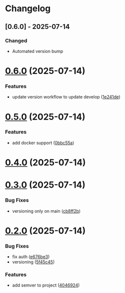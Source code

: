 # Changelog

## [0.6.0] - 2025-07-14

### Changed
- Automated version bump
# [0.6.0](https://github.com/denisdotdev/careertrack/compare/v0.5.0...v0.6.0) (2025-07-14)


### Features

* update version workflow to update develop ([1e241de](https://github.com/denisdotdev/careertrack/commit/1e241de57b11629201bd05ae1e796531686ef7c5))



# [0.5.0](https://github.com/denisdotdev/careertrack/compare/v0.4.0...v0.5.0) (2025-07-14)


### Features

* add docker support ([0bbc55a](https://github.com/denisdotdev/careertrack/commit/0bbc55ae9b78245a934faeffb6c443b467daf802))



# [0.4.0](https://github.com/denisdotdev/careertrack/compare/v0.3.0...v0.4.0) (2025-07-14)



# [0.3.0](https://github.com/denisdotdev/careertrack/compare/v0.2.0...v0.3.0) (2025-07-14)


### Bug Fixes

* versioning only on main ([cb8ff2b](https://github.com/denisdotdev/careertrack/commit/cb8ff2bc06ee814fc1974111da84fe5ef70b10b2))



# [0.2.0](https://github.com/denisdotdev/careertrack/compare/4046924d19fea63bd81f2390c1e6ff5b44ef8912...v0.2.0) (2025-07-14)


### Bug Fixes

* fix auth ([e676be3](https://github.com/denisdotdev/careertrack/commit/e676be3b6b4b77c6479aa77afcdce509be185547))
* versioning ([5f45c45](https://github.com/denisdotdev/careertrack/commit/5f45c45893356cfb69a4530632489e0cd9a7f67e))


### Features

* add semver to project ([4046924](https://github.com/denisdotdev/careertrack/commit/4046924d19fea63bd81f2390c1e6ff5b44ef8912))



